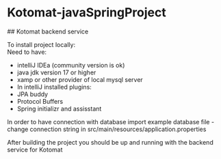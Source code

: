 ﻿# Kotomat-javaSpringProject

﻿## Kotomat backend service 
 
 To install project locally:  
 Need to have:
 - intelliJ IDEa (community version is ok)
 - java jdk version 17 or higher 
 - xamp or other provider of local mysql server
 - In intelliJ installed plugins:  
 -  JPA buddy 
 -  Protocol Buffers
 -  Spring initializr and assisstant

In order to have connection with database 
import example database file -
change connection string in src/main/resources/application.properties 
 
After building the project you should be up and running with the backend service for Kotomat 
 
